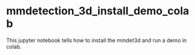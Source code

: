 # mmdetection_3d_install_demo_colab
This jupyter notebook tells how to install the mmdet3d and run a demo in colab.
